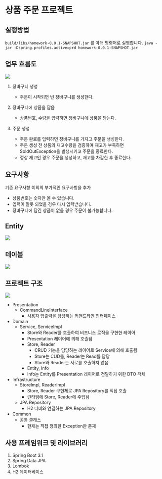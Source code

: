 # 상품 주문 프로젝트
## 실행방법
`build/libs/homework-0.0.1-SNAPSHOT.jar` 를 아래 명령어로 실행합니다.
`java -jar -Dspring.profiles.active=prd homework-0.0.1-SNAPSHOT.jar`

## 업무 흐름도
![](https://i.imgur.com/2cTXoT7.png)

1. 장바구니 생성

    - 주문이 시작되면 빈 장바구니를 생성한다.

2. 장바구니에 상품을 담음

    - 상품번호, 수량을 입력하면 장바구니에 상품을 담는다.

3. 주문 생성
    - 주문 완료를 입력하면 장바구니를 가지고 주문을 생성한다.
    - 주문 생성 전 상품의 재고수량을 검증하여 재고가 부족하면 SoldOutException을 발생시키고 주문을 종료한다.
    - 정상 재고인 경우 주문을 생성하고, 재고를 차감한 후 종료한다.

## 요구사항

기존 요구사항 이외의 부가적인 요구사항을 추가

-   상품번호는 숫자만 올 수 있습니다.
-   입력이 잘못 되었을 경우 다시 입력받습니다.
-   장바구니에 담긴 상품이 없을 경우 주문이 불가능합니다.

## Entity
![](https://i.imgur.com/qzXk17D.png)

## 테이블
![](https://i.imgur.com/uh9VEJ7.png)

## 프로젝트 구조
![](https://i.imgur.com/OX6JfaF.png)

-   Presentation
    -   CommandLineInterface
        -   사용자 입출력을 담당하는 커맨드라인 인터페이스
-   Domain
    -   Service, ServiceImpl
        -   Store와 Reader를 호출하여 비즈니스 로직을 구현한 레이어
        -   Presentation 레이어에 의해 호출됨
        -   Store, Reader
            -   CRUD 기능을 담당하는 레이어로 Service에 의해 호출됨
            -   Store는 CUD를, Reader는 Read를 담당
            -   Store와 Reader는 서로를 호출하지 않음
        -   Entity, Info
        -   Info는 Entity를 Presentation 레이어로 전달하기 위한 DTO 객체
-   Infrastructure
    -   StoreImpl, ReaderImpl
        -   Store, Reader 구현체로 JPA Repository를 직접 호출
        -   런타임에 Store, Reader에 주입됨
    -   JPA Repository
        -   H2 디비와 연결하는 JPA Repository
-   Common
    -   공통 클래스
        -   현재는 직접 정의한 Exception만 존재

## 사용 프레임워크 및 라이브러리
1. Spring Boot 3.1
2. Spring Data JPA
3. Lombok
4. H2 데이터베이스
